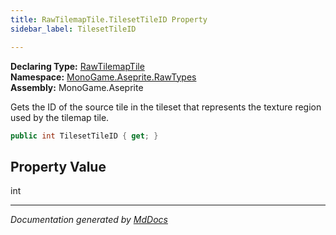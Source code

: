```yaml
---
title: RawTilemapTile.TilesetTileID Property
sidebar_label: TilesetTileID

---
```


**Declaring Type:** [RawTilemapTile](../)  
**Namespace:** [MonoGame.Aseprite.RawTypes](../../)  
**Assembly:** MonoGame.Aseprite

Gets the ID of the source tile in the tileset that represents the texture region used by the tilemap tile.

```csharp
public int TilesetTileID { get; }
```

## Property Value

int

___

*Documentation generated by [MdDocs](https://github.com/ap0llo/mddocs)*
